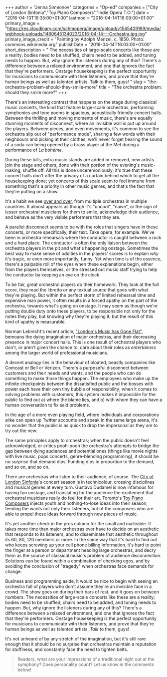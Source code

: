 +++
author = "Jenna Simeonov"
categories = "Op-ed"
companies = ["City of London Sinfonia","Toy Piano Composers","Indie Opera T.O."]
date = "2016-04-13T16:35:00+01:00"
lastmod = "2016-04-14T16:08:00+01:00"
primary_image = "https://res.cloudinary.com/schmopera/image/upload/v1545409169/media/webhook-uploads/1460645134023/2016-04-14---Orchestra.jpg.jpg"
primary_image_credit = "Painting by Adolph Menzel, c. 1850. Photo: commons.wikimedia.org"
publishDate = "2016-04-14T16:03:00+01:00"
short_description = " The necessities of large-scale concerts like these are a reality; bodies need to be shuffled, chairs need to be added, and tuning needs to happen. But, why ignore the listeners during any of this? There&#039;s a difference between a relaxed environment, and one that ignores the fact that they&#039;re performers. Onstage housekeeping is the perfect opportunity for musicians to communicate with their listeners, and prove that they&#039;re human beings as well as talented artists. Talk to them, guys! "
slug = "the-orchestra-problem-should-they-smile-more"
title = "The orchestra problem: should they smile more?"
+++

There's an interesting contrast that happens on the stage during classical music concerts, the kind that feature large-scale orchestras, performing symphonies and tone poems in spacious, acoustically friendly concert halls. Between the thrilling and moving moments of music, there's are equally stunning moments of disconnect, where an invisible wall is put up around the players. Between pieces, and even movements, it's common to see the orchestra slip out of "performance mode", sharing a few words with their neighbours and picking at their clothes; we'll never forget hearing the sound of a soda can being opened by a brass player at the Met during a performance of *La bohème*. 

During these lulls, extra music stands are added or removed, new artists join the stage and others, done with their portion of the evening's music-making, shuffle off. All this is done unceremoniously; it's true that these concert halls don't offer the privacy of a curtain behind which to get all the housekeeping done; yet concerts of this scale seem to feel immune from something that's a priority in other music genres, and that's the fact that they're putting on a show.

It's a habit we see [over and over](/putting-on-show-instrumentalists/), from multiple orchestras in multiple countries. It almost appears as though it's "uncool", "naïve", or the sign of lesser orchestral musicians for them to smile, acknowledge their audience, and behave as the very visible performers that they are.

A parallel disconnect seems to be with the roles that singers have in these concerts, or more specifically, their text. Take opera, for example. We've been in orchestra rehearsals where the conductor is caught between a rock and a hard place. The conductor is often the only liaison between the orchestra players in the pit and what's happening onstage. Sometimes the best way to make sense of oddities in the players' scores is to explain *why* it's tragic, or even more importantly, funny. Yet when time is of the essence, there's a palpable roll of the eyes when these explanations begin, either from the players themselves, or the stressed out music staff trying to help the conductor by keeping an eye on the clock. 

To be fair, great orchestral players do their homework. They look at the full score, they read the libretto or any textual source that goes with what they're playing. But within the perfect storm of limited rehearsal time and expensive man power, it often results in a forced apathy on the part of the orchestra, towards what's going on onstage. It may seem as though we're putting double duty onto these players, to be responsible not only for the notes they play, but knowing why they're playing it; but the result of this kind of apathy is measurable.

Norman Lebrecht's recent article, ["London's Music has Gone Flat"](http://standpointmag.co.uk/music-april-2016-norman-lebrecht-london-orchestras-gone-flat), bemoans the dying imagination of major orchestras, and their decreasing presence in major concert halls. This is one result of orchestral players who don't, or aren't given the chance to, care about their roles as *entertainers* among the larger world of professional musicians.

A decent analogy lies in the behaviour of bloated, beastly companies like Comcast or Bell or Verizon. There's a purposeful disconnect between customers and their needs and wants, and the people who can do something to make those things happen. The employees who make up the infinite checkpoints between the dissatisfied public and the bosses with power each have their own tiny bubble of responsibility; when it comes to solving problems with customers, this system makes it impossible for the public to find out a) where the blame lies, and b) with whom they can have a human conversation to fix said problems.

In the age of a more even playing field, where individuals and corporations alike can open up Twitter accounts and speak in the same large arena, it's no wonder that the public is as quick to drop the impersonal as they are to try out the new.

The same principles apply to orchestras; when the public doesn't feel acknowledged, or critics pooh-pooh the orchestra's attempts to bridge the gap between dying audiences and potential ones (things like movie nights with live music, pops concerts, genre-blending programming), it should be no surprise that demand dips. Funding dips in proportion to the demand, and so on, and so on.

There are orchestras who listen to their audience, of course. The [City of London Sinfonia](https://cityoflondonsinfonia.co.uk/)'s concert season is in technicolour, crossing disciplines and musical genres at every turn. Gustavo Dudamel is now infamous for having fun onstage, and translating for the audience the excitement that orchestral musicians really do feel for their art. Toronto's [Toy Piano Composers](http://toypianocomposers.com/Toy_Piano_Composers/about.html) injects youth and nothing-to-lose ideas into their season, feeding the wants not only their listeners, but of the composers who are able to propel these ideas forward through new pieces of music.

It's yet another check in the pros column for the small and malleable. It takes more time than major orchestras ever have to decide on an aesthetic that responds to its listeners, and to disseminate that aesthetic throughout its 60, 80, 120 members or more. In the same way that it's hard to find out who keeps screwing up your cell phone billing information, it's hard to point the finger at a person or department heading large orchestras, and decry them as the source of classical music's problem of audience disconnection. Solutions can be found within a combination of checking egos, and by avoiding the conclusion of "tragedy" when orchestras face demands for change. 

Business and programming aside, it would be nice to begin with seeing an orchestra full of players who don't assume they're an invisible face in a crowd. The show goes on during their bars of rest, and it goes on between numbers. The necessities of large-scale concerts like these are a reality; bodies need to be shuffled, chairs need to be added, and tuning needs to happen. But, why ignore the listeners during any of this? There's a difference between a relaxed environment, and one that ignores the fact that they're performers. Onstage housekeeping is the perfect opportunity for musicians to communicate with their listeners, and prove that they're human beings as well as talented artists. *Talk* to them, guys! 

It's not unheard of by any stretch of the imagination, but it's still rare enough that it should be no surprise that orchestras maintain a reputation for stuffiness, and constantly face the need to tighten belts.

>Readers, what are your impressions of a traditional night out at the symphony? Does personality count? Let us know in the comments below!

